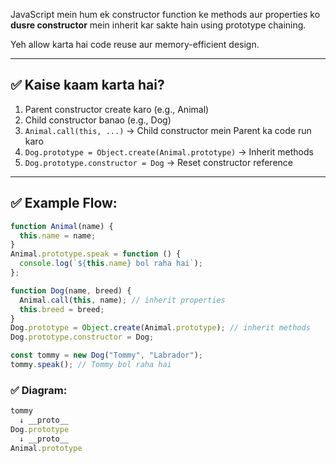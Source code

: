 JavaScript mein hum ek constructor function ke methods aur properties ko **dusre constructor** mein inherit kar sakte hain using prototype chaining.

Yeh allow karta hai code reuse aur memory-efficient design.

---

## ✅ Kaise kaam karta hai?

1. Parent constructor create karo (e.g., Animal)
2. Child constructor banao (e.g., Dog)
3. `Animal.call(this, ...)` → Child constructor mein Parent ka code run karo
4. `Dog.prototype = Object.create(Animal.prototype)` → Inherit methods
5. `Dog.prototype.constructor = Dog` → Reset constructor reference

---

## ✅ Example Flow:

```js
function Animal(name) {
  this.name = name;
}
Animal.prototype.speak = function () {
  console.log(`${this.name} bol raha hai`);
};

function Dog(name, breed) {
  Animal.call(this, name); // inherit properties
  this.breed = breed;
}
Dog.prototype = Object.create(Animal.prototype); // inherit methods
Dog.prototype.constructor = Dog;

const tommy = new Dog("Tommy", "Labrador");
tommy.speak(); // Tommy bol raha hai
```

### ✅ Diagram:
```js
tommy
  ↓ __proto__
Dog.prototype
  ↓ __proto__
Animal.prototype
```





